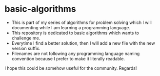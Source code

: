 # basic-algorithms

- This is part of my series of algorithms for problem solving which I will documenting while I am learning a programming language. 
- This repository is dedicated to basic algorithms which wants to challenge me.
- Everytime I find a better solution, then I will add a new file with the new version suffix.
- Filenames are not following any programming language naming convention because I prefer to make it literally readable.

I hope this could be somehow useful for the community.
Regards!
